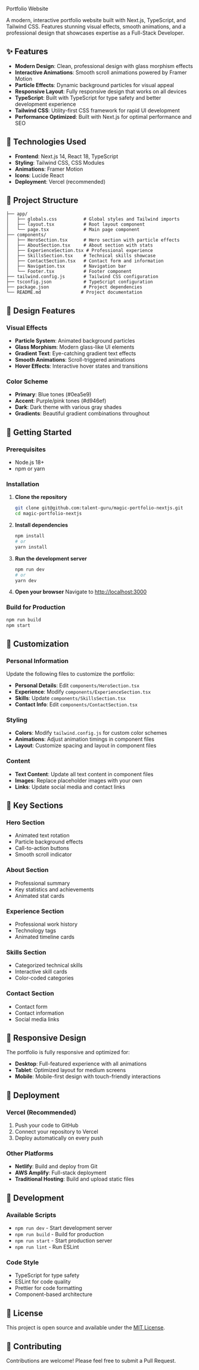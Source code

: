 Portfolio Website

A modern, interactive portfolio website built with Next.js, TypeScript, and Tailwind CSS. Features stunning visual effects, smooth animations, and a professional design that showcases expertise as a Full-Stack Developer.

## ✨ Features

- **Modern Design**: Clean, professional design with glass morphism effects
- **Interactive Animations**: Smooth scroll animations powered by Framer Motion
- **Particle Effects**: Dynamic background particles for visual appeal
- **Responsive Layout**: Fully responsive design that works on all devices
- **TypeScript**: Built with TypeScript for type safety and better development experience
- **Tailwind CSS**: Utility-first CSS framework for rapid UI development
- **Performance Optimized**: Built with Next.js for optimal performance and SEO

## 🚀 Technologies Used

- **Frontend**: Next.js 14, React 18, TypeScript
- **Styling**: Tailwind CSS, CSS Modules
- **Animations**: Framer Motion
- **Icons**: Lucide React
- **Deployment**: Vercel (recommended)

## 📁 Project Structure

```
├── app/
│   ├── globals.css          # Global styles and Tailwind imports
│   ├── layout.tsx           # Root layout component
│   └── page.tsx             # Main page component
├── components/
│   ├── HeroSection.tsx      # Hero section with particle effects
│   ├── AboutSection.tsx     # About section with stats
│   ├── ExperienceSection.tsx # Professional experience
│   ├── SkillsSection.tsx    # Technical skills showcase
│   ├── ContactSection.tsx   # Contact form and information
│   ├── Navigation.tsx       # Navigation bar
│   └── Footer.tsx           # Footer component
├── tailwind.config.js       # Tailwind CSS configuration
├── tsconfig.json            # TypeScript configuration
├── package.json             # Project dependencies
└── README.md               # Project documentation
```

## 🎨 Design Features

### Visual Effects
- **Particle System**: Animated background particles
- **Glass Morphism**: Modern glass-like UI elements
- **Gradient Text**: Eye-catching gradient text effects
- **Smooth Animations**: Scroll-triggered animations
- **Hover Effects**: Interactive hover states and transitions

### Color Scheme
- **Primary**: Blue tones (#0ea5e9)
- **Accent**: Purple/pink tones (#d946ef)
- **Dark**: Dark theme with various gray shades
- **Gradients**: Beautiful gradient combinations throughout

## 🚀 Getting Started

### Prerequisites
- Node.js 18+ 
- npm or yarn

### Installation

1. **Clone the repository**
   ```bash
   git clone git@github.com:talent-guru/magic-portfolio-nextjs.git
   cd magic-portfolio-nextjs
   ```

2. **Install dependencies**
   ```bash
   npm install
   # or
   yarn install
   ```

3. **Run the development server**
   ```bash
   npm run dev
   # or
   yarn dev
   ```

4. **Open your browser**
   Navigate to [http://localhost:3000](http://localhost:3000)

### Build for Production

```bash
npm run build
npm start
```

## 🎯 Customization

### Personal Information
Update the following files to customize the portfolio:

- **Personal Details**: Edit `components/HeroSection.tsx`
- **Experience**: Modify `components/ExperienceSection.tsx`
- **Skills**: Update `components/SkillsSection.tsx`
- **Contact Info**: Edit `components/ContactSection.tsx`

### Styling
- **Colors**: Modify `tailwind.config.js` for custom color schemes
- **Animations**: Adjust animation timings in component files
- **Layout**: Customize spacing and layout in component files

### Content
- **Text Content**: Update all text content in component files
- **Images**: Replace placeholder images with your own
- **Links**: Update social media and contact links

## 🌟 Key Sections

### Hero Section
- Animated text rotation
- Particle background effects
- Call-to-action buttons
- Smooth scroll indicator

### About Section
- Professional summary
- Key statistics and achievements
- Animated stat cards

### Experience Section
- Professional work history
- Technology tags
- Animated timeline cards

### Skills Section
- Categorized technical skills
- Interactive skill cards
- Color-coded categories

### Contact Section
- Contact form
- Contact information
- Social media links

## 📱 Responsive Design

The portfolio is fully responsive and optimized for:
- **Desktop**: Full-featured experience with all animations
- **Tablet**: Optimized layout for medium screens
- **Mobile**: Mobile-first design with touch-friendly interactions

## 🚀 Deployment

### Vercel (Recommended)
1. Push your code to GitHub
2. Connect your repository to Vercel
3. Deploy automatically on every push

### Other Platforms
- **Netlify**: Build and deploy from Git
- **AWS Amplify**: Full-stack deployment
- **Traditional Hosting**: Build and upload static files

## 🔧 Development

### Available Scripts
- `npm run dev` - Start development server
- `npm run build` - Build for production
- `npm run start` - Start production server
- `npm run lint` - Run ESLint

### Code Style
- TypeScript for type safety
- ESLint for code quality
- Prettier for code formatting
- Component-based architecture

## 📄 License

This project is open source and available under the [MIT License](LICENSE).

## 🤝 Contributing

Contributions are welcome! Please feel free to submit a Pull Request.
